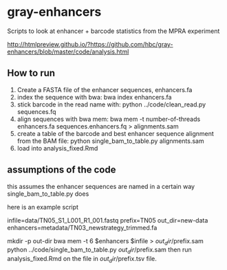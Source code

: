 # gray-enhancers

Scripts to look at enhancer + barcode statistics from the MPRA experiment

http://htmlpreview.github.io/?https://github.com/hbc/gray-enhancers/blob/master/code/analysis.html


## How to run
1) Create a FASTA file of the enhancer sequences, enhancers.fa
2) index the sequence with bwa: bwa index enhancers.fa
3) stick barcode in the read name with: python ../code/clean_read.py sequences.fq
3) align sequences with bwa mem: bwa mem -t number-of-threads enhancers.fa sequences.enhancers.fq > alignments.sam
4) create a table of the barcode and best enhancer sequence alignment from the BAM file:
python single_bam_to_table.py alignments.sam
5) load into analysis_fixed.Rmd

## assumptions of the code
this assumes the enhancer sequences are named in a certain way
single_bam_to_table.py does

here is an example script

infile=data/TN05_S1_L001_R1_001.fastq
prefix=TN05
out_dir=new-data
enhancers=metadata/TN03_newstrategy_trimmed.fa

mkdir -p out-dir
bwa mem -t 6 $enhancers $infile > $out_dir/$prefix.sam
python ../code/single_bam_to_table.py $out_dir/$prefix.sam
then run analysis_fixed.Rmd on the file in $out_dir/$prefix.tsv file.
